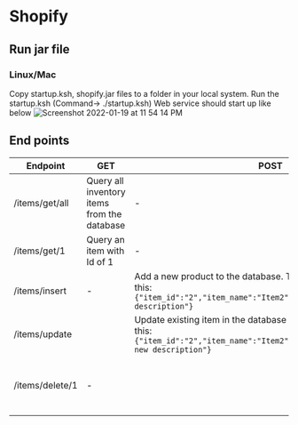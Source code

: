 # Shopify

## Run jar file

### Linux/Mac

Copy startup.ksh, shopify.jar files to a folder in your local system.
Run the startup.ksh (Command->  ./startup.ksh)
Web service should start up like below
![Screenshot 2022-01-19 at 11 54 14 PM](https://user-images.githubusercontent.com/91156130/150281727-7797b9c9-4607-4f08-a719-4a4e3961e9f7.png)


## End points
|Endpoint                    |GET|POST|PUT|DELETE|
|----------------------------|-------------|-----------|----------|------|
| /items/get/all             | Query all inventory items from the database|-|-|-
| /items/get/1               | Query an item with Id of 1|-|-|
| /items/insert   |-| Add a new product to the database. The request should look like this: `{"item_id":"2","item_name":"Item2","item_description":"Item2 description"}`|-|-
| /items/update                | | Update existing item in the database The request should look like this: `{"item_id":"2","item_name":"Item2","item_description":"Item2 new description"}`|-|
| /items/delete/1       |-||-|Deletes item with item_id 1
